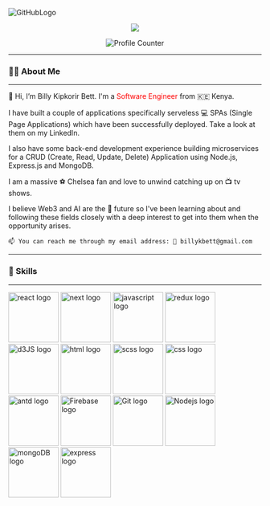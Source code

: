 ![GitHubLogo](https://user-images.githubusercontent.com/82142770/218071779-fea0ced0-4ba8-418f-ad35-8ff0de19eed8.jpeg)

<div id="badges" justify="center" align="center">
  <a href="https://www.linkedin.com/in/billykbett/">
    <img src="https://img.shields.io/badge/LinkedIn-blue?logo=linkedin&logoColor=white&style=for-the-badge">
    </img>
  </a> 
 
 <p align="center">
   <img src="https://komarev.com/ghpvc/?username=bkb-Git" alt="Profile Counter" />
</p>
</div>

---

  ### 👨‍💻  About Me
  
---
  




👋   Hi, I’m Billy Kipkorir Bett. I'm a <span style="color:red">Software Engineer</span> from :kenya: Kenya.

   I have built a couple of applications specifically serveless 💻 SPAs (Single Page Applications) which have been successfully deployed. Take a look at          them on my LinkedIn.

   I also have some back-end development experience building microservices for a CRUD (Create, Read, Update, Delete) Application using Node.js,            Express.js and MongoDB.
   
   I am a massive ⚽ Chelsea fan and love to unwind catching up on 📺 tv shows.

   I believe Web3 and AI are the 🚀 future so I've been learning about and following these fields closely with a deep interest to get into them when the opportunity arises.
   
   
       
       

    📫 You can reach me through my email address: 📧 billykbett@gmail.com
    
---

  ### 🧰  Skills

---

<img height="100px" src="https://user-images.githubusercontent.com/82142770/218086353-a09214db-2c6f-458e-9fa2-72f2b0ef4319.svg" alt="react logo"></img>
<img height="100px" src="https://user-images.githubusercontent.com/82142770/218087950-b0c12780-28f2-464c-990f-b863193a452e.svg" alt="next logo"></img>
<img height="100px" src="https://user-images.githubusercontent.com/82142770/218086497-27cf80b0-ef95-44f9-a068-909b056d8517.svg" alt="javascript logo"></img>
<img height="100px" src="https://user-images.githubusercontent.com/82142770/218093223-6cdc1d0e-467e-43b4-a663-49e359470141.svg" alt="redux logo"></img>
<img height="100px" src="https://user-images.githubusercontent.com/82142770/218094014-8288cd98-cdeb-43e0-b4ee-c8e0ec96bfcc.svg" alt="d3JS logo"></img>
<img height="100px" src="https://user-images.githubusercontent.com/82142770/218086806-564eb5dd-ae69-4ccd-beb4-7673d5fea234.svg" alt="html logo"></img>
<img height="100px" src="https://user-images.githubusercontent.com/82142770/218088307-eea16b8f-52cc-4ab0-81f4-19259023ebdc.svg" alt="scss logo"></img>
<img height="100px" src="https://user-images.githubusercontent.com/82142770/218086982-37faea8c-4dc9-40b6-9906-fc3190327dff.svg" alt="css logo"></img>
<img height="100px" src="https://user-images.githubusercontent.com/82142770/218088583-7a981e01-52ae-47af-98b1-c3fc5a9aa4b6.svg" alt="antd logo"></img>
<img height="100px" src="https://user-images.githubusercontent.com/82142770/218088940-fec60a6d-051f-4d56-abb7-4cf60fab4d59.svg" alt="Firebase logo"></img>
<img height="100px" src="https://user-images.githubusercontent.com/82142770/218089321-97378479-2b4c-4eb5-bac1-5afa01b30009.svg" alt="Git logo"></img>
<img height="100px" src="https://user-images.githubusercontent.com/82142770/218089670-d24c3217-be37-40d9-8d2e-00c5c01c03d6.svg" alt="Nodejs logo"></img>
<img height="100px" src="https://user-images.githubusercontent.com/82142770/218090204-30ac0b4e-05ce-4b35-8f45-84ae3b20e940.svg" alt="mongoDB logo"></img>
<img height="100px" src="https://user-images.githubusercontent.com/82142770/218090625-96a8c954-d1e0-407a-93a0-3c9a95fcc11f.svg" alt="express logo"></img>


